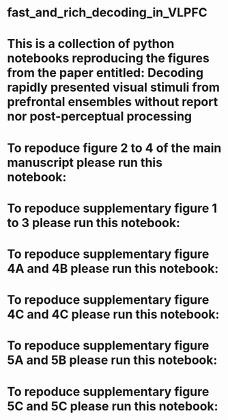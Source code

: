 # fast_and_rich_decoding_in_VLPFC
# This is a collection of python notebooks reproducing the figures from the paper entitled: **Decoding rapidly presented visual stimuli from prefrontal ensembles without report nor post-perceptual processing**

# To repoduce figure 2 to 4 of the main manuscript please run this notebook:

# To repoduce supplementary figure 1 to 3 please run this notebook:

# To repoduce supplementary figure 4A and 4B please run this notebook:

# To repoduce supplementary figure 4C and 4C  please run this notebook:

# To repoduce supplementary figure 5A and 5B please run this notebook:

# To repoduce supplementary figure 5C and 5C  please run this notebook:
